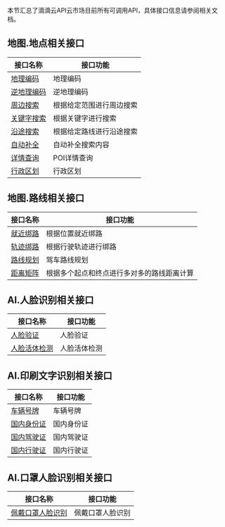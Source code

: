 本节汇总了滴滴云API云市场目前所有可调用API，具体接口信息请参阅相关文档。

## 地图.地点相关接口
|接口名称|接口功能|
|-------|-------|
| [地理编码](/static/apimarket-docs/services/地图/地点/地理编码.md) | 地理编码 |
| [逆地理编码](/static/apimarket-docs/services/地图/地点/逆地理编码.md) | 逆地理编码 |
| [周边搜索](/static/apimarket-docs/services/地图/地点/周边搜索.md) | 根据给定范围进行周边搜索|
| [关键字搜索](/static/apimarket-docs/services/地图/地点/关键字搜索.md) | 根据关键字进行搜索 |
| [沿途搜索](/static/apimarket-docs/services/地图/地点/沿途搜索.md) | 根据给定路线进行沿途搜索 |
| [自动补全](/static/apimarket-docs/services/地图/地点/自动补全.md) | 自动补全搜索内容 |
| [详情查询](/static/apimarket-docs/services/地图/地点/详情查询.md) | POI详情查询 |
| [行政区划](/static/apimarket-docs/services/地图/地点/行政区划.md) | 行政区划 |

## 地图.路线相关接口
|接口名称|接口功能|
|-------|-------|
| [就近绑路](/static/apimarket-docs/services/地图/路线/就近绑路.md) | 根据位置就近绑路 |
| [轨迹绑路](/static/apimarket-docs/services/地图/路线/轨迹绑路.md) | 根据行驶轨迹进行绑路 |
| [路线规划](/static/apimarket-docs/services/地图/路线/路线规划.md) | 驾车路线规划 |
| [距离矩阵](/static/apimarket-docs/services/地图/路线/距离矩阵.md) | 根据多个起点和终点进行多对多的路线距离计算 |

## AI.人脸识别相关接口
|接口名称|接口功能|
|-------|-------|
| [人脸验证](/static/apimarket-docs/services/AI/人脸识别/人脸验证.md) | 人脸验证 |
| [人脸活体检测](/static/apimarket-docs/services/AI/人脸识别/人脸活体检测.md) | 人脸活体检测 |

## AI.印刷文字识别相关接口
|接口名称|接口功能|
|-------|-------|
| [车辆号牌](/static/apimarket-docs/services/AI/印刷文字识别/车辆号牌.md) | 车辆号牌 |
| [国内身份证](/static/apimarket-docs/services/AI/印刷文字识别/国内身份证.md) | 国内身份证 |
| [国内驾驶证](/static/apimarket-docs/services/AI/印刷文字识别/国内驾驶证.md) | 国内驾驶证 |
| [国内行驶证](/static/apimarket-docs/services/AI/印刷文字识别/国内行驶证.md) | 国内行驶证 |

## AI.口罩人脸识别相关接口
|接口名称|接口功能|
|-------|-------|
| [佩戴口罩人脸识别](/static/apimarket-docs/services/AI/口罩人脸识别/佩戴口罩人脸识别.md) | 佩戴口罩人脸识别 |
